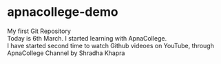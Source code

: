 # apnacollege-demo
My first Git Repository
<br>
Today is 6th March. I started learning with ApnaCollege.
<br>
I have started second time to watch Github videoes on YouTube, through ApnaCollege Channel by Shradha Khapra
